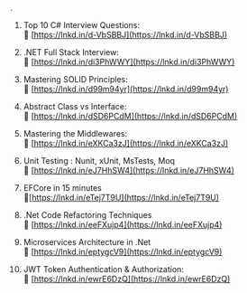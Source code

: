 .  
  
1. Top 10 C# Interview Questions:  
🔗 [https://lnkd.in/d-VbSBBJ](https://lnkd.in/d-VbSBBJ)  
  
2. .NET Full Stack Interview:  
🔗 [https://lnkd.in/di3PhWWY](https://lnkd.in/di3PhWWY)  
  
3. Mastering SOLID Principles:  
🔗 [https://lnkd.in/d99m94yr](https://lnkd.in/d99m94yr)  
  
4. Abstract Class vs Interface:  
🔗 [https://lnkd.in/dSD6PCdM](https://lnkd.in/dSD6PCdM)  
  
5. Mastering the Middlewares:  
🔗 [https://lnkd.in/eXKCa3zJ](https://lnkd.in/eXKCa3zJ)  
  
6. Unit Testing : Nunit, xUnit, MsTests, Moq  
🔗 [https://lnkd.in/eJ7HhSW4](https://lnkd.in/eJ7HhSW4)  
  
7. EFCore in 15 minutes  
🔗[https://lnkd.in/eTej7T9U](https://lnkd.in/eTej7T9U)  
  
8. .Net Code Refactoring Techniques  
🔗 [https://lnkd.in/eeFXujp4](https://lnkd.in/eeFXujp4)  
  
9. Microservices Architecture in .Net  
🔗 [https://lnkd.in/eptygcV9](https://lnkd.in/eptygcV9)  
  
10. JWT Token Authentication & Authorization:  
🔗 [https://lnkd.in/ewrE6DzQ](https://lnkd.in/ewrE6DzQ)